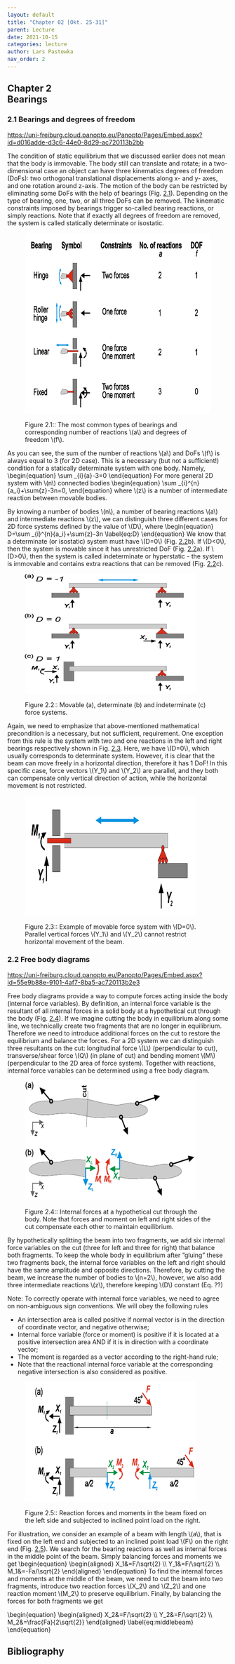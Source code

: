 ```yaml
---
layout: default
title: "Chapter 02 [Okt. 25-31]"
parent: Lecture
date: 2021-10-15
categories: lecture
author: Lars Pastewka
nav_order: 2
---
```



<h2 class='chapterHead'><span class='titlemark'>Chapter 2</span><br /><a id='x1-10002'></a>Bearings</h2>
<h3 class='sectionHead'><span class='titlemark'>2.1 </span> <a id='x1-20002.1'></a>Bearings and degrees of freedom</h3>
<!-- l. 5 --><p class='noindent'><a class='url' href='https://uni-freiburg.cloud.panopto.eu/Panopto/Pages/Embed.aspx?id=d016adde-d3c6-44e0-8d29-ac720113b2bb'><span class='cmtt-12'>https://uni-freiburg.cloud.panopto.eu/Panopto/Pages/Embed.aspx?id=d016adde-d3c6-44e0-8d29-ac720113b2bb</span></a>
</p><!-- l. 7 --><p class='indent'> The condition of static equilibrium that we discussed earlier does not mean
that the body is immovable. The body still can translate and rotate; in
a two-dimensional case an object can have three <span class='cmti-12'>kinematics degrees of
</span><span class='cmti-12'>freedom </span>(DoFs): two orthogonal translational displacements along x- and y-
axes, and one rotation around z-axis. The motion of the body can be
restricted by eliminating some DoFs with the help of bearings (Fig. <a href='#x1-2001r1'>2.1<!-- tex4ht:ref: fig:typesofbearings --></a>).
Depending on the type of bearing, one, two, or all three DoFs can be
removed. The kinematic constraints imposed by bearings trigger so-called
<span class='cmti-12'>bearing reactions</span>, or simply <span class='cmti-12'>reactions</span>. Note that if exactly all degrees
of freedom are removed, the system is called <span class='cmti-12'>statically determinate </span>or
<span class='cmti-12'>isostatic</span>.
</p>
<figure class='figure'>







<!-- l. 14 --><p class='noindent'> <img src='newFigures/ch2_Bearings-.png' alt='PIC' height='412' width='585' /> <a id='x1-2001r1'></a>
<a id='x1-2002'></a>
</p>
<figcaption class='caption'><span class='id'>Figure 2.1:: </span><span class='content'>The most common types of bearings and corresponding number
of reactions \(a\) and degrees of freedom \(f\). </span></figcaption><!-- tex4ht:label?: x1-2001r2.1 -->



</figure>
<!-- l. 22 --><p class='indent'> As you can see, the sum of the number of reactions \(a\) and DoFs \(f\) is
always equal to 3 (for 2D case). This is a necessary (but not a sufficient!)
condition for a <span class='cmti-12'>statically determinate </span>system with one body. Namely,
\begin{equation} \sum _{i}{a}-3=0 \end{equation}
For more general 2D system with \(n\) connected bodies \begin{equation} \sum _{i}^{n}{a_i}+\sum{z}-3n=0, \end{equation}
where \(z\) is a number of intermediate reaction between movable bodies.
</p><!-- l. 32 --><p class='indent'> By knowing a number of bodies \(n\), a number of bearing reactions \(a\) and
intermediate reactions \(z\), we can distinguish three different cases for 2D force
systems defined by the value of \(D\), where \begin{equation} D=\sum _{i}^{n}{a_i}+\sum{z}-3n \label{eq:D} \end{equation}
We know that a <span class='cmti-12'>determinate </span>(or <span class='cmti-12'>isostatic</span>) system must have \(D=0\) (Fig. <a href='#x1-2003r2'>2.2<!-- tex4ht:ref: fig:underandoverdefined --></a>b). If \(D&lt;0\),
then the system is <span class='cmti-12'>movable </span>since it has unrestricted DoF (Fig. <a href='#x1-2003r2'>2.2<!-- tex4ht:ref: fig:underandoverdefined --></a>a). If \(D&gt;0\), then the
system is called <span class='cmti-12'>indeterminate </span>or <span class='cmti-12'>hyperstatic </span>- the system is immovable and
contains extra reactions that can be removed (Fig. <a href='#x1-2003r2'>2.2<!-- tex4ht:ref: fig:underandoverdefined --></a>c).
</p>
<figure class='figure'>







<!-- l. 44 --><p class='noindent'> <img src='newFigures/ch2_UnderandOverDefined-.png' alt='PIC' height='274' width='390' /> <a id='x1-2003r2'></a>
<a id='x1-2004'></a>
</p>
<figcaption class='caption'><span class='id'>Figure 2.2:: </span><span class='content'>Movable (a), determinate (b) and indeterminate (c) force
systems. </span></figcaption><!-- tex4ht:label?: x1-2003r2.1 -->



</figure>
<!-- l. 50 --><p class='indent'> Again, we need to emphasize that above-mentioned mathematical
precondition is a necessary, but not sufficient, requirement. One exception from
this rule is the system with two and one reactions in the left and right
bearings respectively shown in Fig. <a href='#x1-2005r3'>2.3<!-- tex4ht:ref: fig:counterexample --></a>. Here, we have \(D=0\), which usually
corresponds to determinate system. However, it is clear that the beam
can move freely in a horizontal direction, therefore it has 1 DoF! In this
specific case, force vectors \(Y_1\) and \(Y_2\) are <span class='cmti-12'>parallel</span>, and they both can compensate
only vertical direction of action, while the horizontal movement is not
restricted.
</p>
<figure class='figure'>







<!-- l. 57 --><p class='noindent'> <img src='newFigures/ch2_CounterExample-.png' alt='PIC' height='274' width='390' /> <a id='x1-2005r3'></a>
<a id='x1-2006'></a>
</p>
<figcaption class='caption'><span class='id'>Figure 2.3:: </span><span class='content'>Example of movable force system with \(D=0\). Parallel vertical forces \(Y_1\)
and \(Y_2\) cannot restrict horizontal movement of the beam. </span></figcaption><!-- tex4ht:label?: x1-2005r2.1 -->



</figure>
<h3 class='sectionHead'><span class='titlemark'>2.2 </span> <a id='x1-30002.2'></a>Free body diagrams</h3>
<!-- l. 73 --><p class='noindent'><a class='url' href='https://uni-freiburg.cloud.panopto.eu/Panopto/Pages/Embed.aspx?id=55e9b88e-9101-4af7-8ba5-ac720113b2e3'><span class='cmtt-12'>https://uni-freiburg.cloud.panopto.eu/Panopto/Pages/Embed.aspx?id=55e9b88e-9101-4af7-8ba5-ac720113b2e3</span></a>
</p><!-- l. 75 --><p class='indent'> Free body diagrams provide a way to compute forces acting inside the body
(internal force variables). By definition, an <span class='cmti-12'>internal force variable </span>is the resultant
of all internal forces in a solid body at a hypothetical cut through the body
(Fig. <a href='#x1-3001r4'>2.4<!-- tex4ht:ref: fig:freebodydiagram --></a>). If we imagine cutting the body in equilibrium along some line, we
technically create two fragments that are no longer in equilibrium. Therefore we
need to introduce additional forces on the cut to restore the equilibrium and
balance the forces. For a 2D system we can distinguish three resultants on the cut:
longitudinal force \(L\) (perpendicular to cut), transverse/shear force \(Q\) (in plane of cut)
and bending moment \(M\) (perpendicular to the 2D area of force system). Together
with reactions, internal force variables can be determined using a <span class='cmbx-12'>free body
</span><span class='cmbx-12'>diagram</span>.
</p>
<figure class='figure'>







<!-- l. 84 --><p class='noindent'> <img src='newFigures/ch2_FreeBodyDiagram-.png' alt='PIC' height='274' width='390' /> <a id='x1-3001r4'></a>
<a id='x1-3002'></a>
</p>
<figcaption class='caption'><span class='id'>Figure 2.4:: </span><span class='content'>Internal forces at a hypothetical cut through the body. Note that
forces and moment on left and right sides of the cut compensate each other
to maintain equilibrium. </span></figcaption><!-- tex4ht:label?: x1-3001r2.2 -->



</figure>
<!-- l. 91 --><p class='indent'> By hypothetically splitting the beam into two fragments, we add six internal
force variables on the cut (three for left and three for right) that balance
both fragments. To keep the whole body in equilibrium after ”gluing”
these two fragments back, the internal force variables on the left and
right should have the same amplitude and opposite directions. Therefore,
by cutting the beam, we increase the number of bodies to \(n=2\), however,
we also add three intermediate reactions \(z\), therefore keeping \(D\) constant
(Eq. <span class='cmbx-12'>??</span>)
</p>
<div class='framedenv' id='shaded*-1'>
<!-- l. 93 --><p class='noindent'><span class='underline'><span class='cmbx-12'>Note:</span></span> To correctly operate with internal force variables, we need to agree on
non-ambiguous sign conventions. We will obey the following rules </p>
<ul class='itemize1'>
<li class='itemize'>An intersection area is called <span class='cmbx-12'>positive </span>if normal vector is in the
direction of coordinate vector, and <span class='cmbx-12'>negative </span>otherwise;
</li>
<li class='itemize'>Internal force variable (force or moment) is <span class='cmbx-12'>positive </span>if it is located at
a positive intersection area AND if it is in direction with a coordinate
vector;
</li>
<li class='itemize'>The moment is regarded as a vector according to the right-hand rule;
</li>
<li class='itemize'>Note that <span class='cmbx-12'>the reactional internal force variable </span>at the
corresponding negative intersection is also considered as positive.</li></ul>
</div>
<figure class='figure'>







<!-- l. 109 --><p class='noindent'> <img src='newFigures/ch2_BeamExample-.png' alt='PIC' height='274' width='390' /> <a id='x1-3003r5'></a>
<a id='x1-3004'></a>
</p>
<figcaption class='caption'><span class='id'>Figure 2.5:: </span><span class='content'>Reaction forces and moments in the beam fixed on the left side
and subjected to inclined point load on the right. </span></figcaption><!-- tex4ht:label?: x1-3003r2.2 -->



</figure>
<!-- l. 115 --><p class='indent'> For illustration, we consider an example of a beam with length \(a\), that is fixed
on the left end and subjected to an inclined point load \(F\) on the right end
(Fig. <a href='#x1-3003r5'>2.5<!-- tex4ht:ref: fig:beamexample --></a>). We search for the bearing reactions as well as internal forces in the
middle point of the beam. Simply balancing forces and moments we get
\begin{equation} \begin{aligned} X_1&amp;=F/\sqrt{2} \\ Y_1&amp;=F/\sqrt{2} \\ M_1&amp;=-Fa/\sqrt{2} \end{aligned} \end{equation}
To find the internal forces and moments at the middle of the beam, we need to
cut the beam into two fragments, introduce two reaction forces \(X_2\) and \(Z_2\) and one
reaction moment \(M_2\) to preserve equilibrium. Finally, by balancing the forces for
both fragments we get
</p><!-- l. 132 --><p class='indent'> \begin{equation} \begin{aligned} X_2&amp;=F/\sqrt{2} \\ Y_2&amp;=F/\sqrt{2} \\ M_2&amp;=\frac{Fa}{2\sqrt{2}} \end{aligned} \label{eq:middlebeam} \end{equation}



</p>
<h2 class='likechapterHead'><a id='x1-40002.2'></a>Bibliography</h2>


